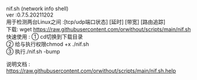 nif.sh (network info shell)  
ver :0.7.5.20211202  
用于检测两台Linux之间 :[tcp/udp端口状态] [延时] [带宽] [路由追踪]  
下载: wget https://raw.githubusercontent.com/orwithout/scripts/main/nif.sh  
快速使用 :
① cd切换到下载目录  
② 给与执行权限chmod +x ./nif.sh  
③ 执行./nif.sh -bump  
  
  
说明文档 :  
https://raw.githubusercontent.com/orwithout/scripts/main/nif.sh.help  
